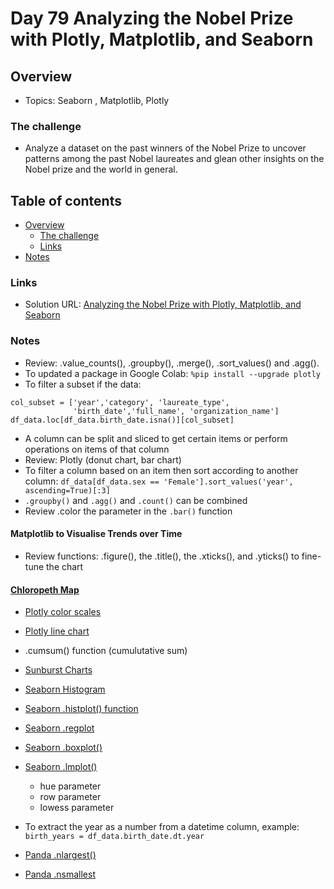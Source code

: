 # Day 79 Analyzing the Nobel Prize with Plotly, Matplotlib, and Seaborn

## Overview

- Topics: Seaborn , Matplotlib, Plotly


### The challenge

- Analyze a dataset on the past winners of the Nobel Prize to uncover patterns among the past Nobel laureates and glean other insights on the Nobel prize and the world in general.

## Table of contents

- [Overview](#overview)
  - [The challenge](#the-challenge)
  - [Links](#links)
- [Notes](#notes)

### Links

- Solution URL: [Analyzing the Nobel Prize with Plotly, Matplotlib, and Seaborn](https://github.com/Mikerniker/100_Days_of_Python/tree/main/Day79)


###  Notes
- Review: .value_counts(), .groupby(), .merge(), .sort_values() and .agg().
- To updated a package in Google Colab: ```%pip install --upgrade plotly```
- To filter a subset if the data:
```
col_subset = ['year','category', 'laureate_type',
              'birth_date','full_name', 'organization_name']
df_data.loc[df_data.birth_date.isna()][col_subset]
```
- A column can be split and sliced to get certain items or perform operations on items of that column
- Review: Plotly (donut chart, bar chart)
- To filter a column based on an item then sort according to another column:
```df_data[df_data.sex == 'Female'].sort_values('year', ascending=True)[:3]``` 
- ```.groupby()``` and ```.agg()``` and ```.count()``` can be combined
- Review .color the parameter in the ```.bar()``` function

#### Matplotlib to Visualise Trends over Time

- Review functions: .figure(), the .title(), the .xticks(), and .yticks() to fine-tune the chart

#### [Chloropeth Map](https://plotly.com/python/choropleth-maps/)
- [Plotly color scales](https://plotly.com/python/builtin-colorscales/)
- [Plotly line chart](https://plotly.com/python/line-charts/)
- .cumsum() function (cumulutative sum)

- [Sunburst Charts](https://plotly.com/python/sunburst-charts/)
- [Seaborn Histogram](https://seaborn.pydata.org/generated/seaborn.histplot.html)
- [Seaborn .histplot() function](https://seaborn.pydata.org/generated/seaborn.histplot.html)
- [Seaborn .regplot ](https://seaborn.pydata.org/generated/seaborn.regplot.html?highlight=regplot#seaborn.regplot)
- [Seaborn .boxplot()](https://seaborn.pydata.org/generated/seaborn.boxplot.html?highlight=boxplot#seaborn.boxplot)
- [Seaborn .lmplot()](https://seaborn.pydata.org/generated/seaborn.lmplot.html?highlight=lmplot#seaborn.lmplot)
  - hue parameter
  - row parameter
  - lowess parameter

- To extract the year as a number from a datetime column, example: ```birth_years = df_data.birth_date.dt.year```
- [Panda .nlargest()](https://pandas.pydata.org/docs/reference/api/pandas.DataFrame.nlargest.html)
- [Panda .nsmallest](https://pandas.pydata.org/docs/reference/api/pandas.DataFrame.nsmallest.html)